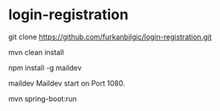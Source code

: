 # login-registration

git clone https://github.com/furkanbilgic/login-registration.git

mvn clean install

npm install -g maildev

maildev
Maildev start on Port 1080.

mvn spring-boot:run
